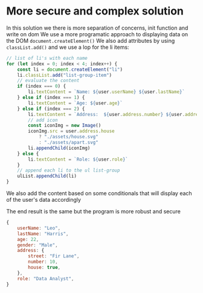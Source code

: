 # More secure and complex solution

In this solution we there is more separation of concerns, init function and write on dom
We use a more programatic approach to displaying data on the DOM `document.createElement()`
We also add attributes by using `classList.add()` and we use a lop for the li items:

```javascript
// list of li's with each name
for (let index = 0; index < 4; index++) {
	const li = document.createElement("li")
	li.classList.add("list-group-item")
	// evaluate the content
	if (index === 0) {
		li.textContent = `Name: ${user.userName} ${user.lastName}`
	} else if (index === 1) {
		li.textContent = `Age: ${user.age}`
	} else if (index === 2) {
		li.textContent = `Address:  ${user.address.number} ${user.address.street}`
		// add icon
		const iconImg = new Image()
		iconImg.src = user.address.house
			? "./assets/house.svg"
			: "./assets/apart.svg"
		li.appendChild(iconImg)
	} else {
		li.textContent = `Role: ${user.role}`
	}
	// append each li to the ul list-group
	ulList.appendChild(li)
}
```

We also add the content based on some conditionals that will display each of the user's data accordingly

The end result is the same but the program is more robust and secure

```javascript
{
    userName: "Leo",
    lastName: "Harris",
    age: 22,
    gender: "Male",
    address: {
        street: "Fir Lane",
        number: 10,
        house: true,
    },
    role: "Data Analyst",
}
```
